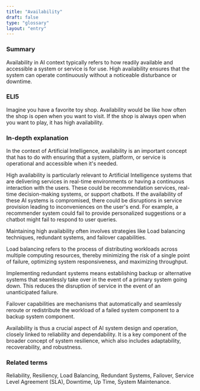```yaml
---
title: "Availability"
draft: false
type: "glossary"
layout: "entry"
---
```


### Summary
Availability in AI context typically refers to how readily available and accessible a system or service is for use. High availability ensures that the system can operate continuously without a noticeable disturbance or downtime.

### ELI5
Imagine you have a favorite toy shop. Availability would be like how often the shop is open when you want to visit. If the shop is always open when you want to play, it has high availability.

### In-depth explanation
In the context of Artificial Intelligence, availability is an important concept that has to do with ensuring that a system, platform, or service is operational and accessible when it's needed. 

High availability is particularly relevant to Artificial Intelligence systems that are delivering services in real-time environments or having a continuous interaction with the users. These could be recommendation services, real-time decision-making systems, or support chatbots. If the availability of these AI systems is compromised, there could be disruptions in service provision leading to inconveniences on the user's end. For example, a recommender system could fail to provide personalized suggestions or a chatbot might fail to respond to user queries.

Maintaining high availability often involves strategies like Load balancing techniques, redundant systems, and failover capabilities. 

Load balancing refers to the process of distributing workloads across multiple computing resources, thereby minimizing the risk of a single point of failure, optimizing system responsiveness, and maximizing throughput. 

Implementing redundant systems means establishing backup or alternative systems that seamlessly take over in the event of a primary system going down. This reduces the disruption of service in the event of an unanticipated failure.

Failover capabilities are mechanisms that automatically and seamlessly reroute or redistribute the workload of a failed system component to a backup system component.

Availability is thus a crucial aspect of AI system design and operation, closely linked to reliability and dependability. It is a key component of the broader concept of system resilience, which also includes adaptability, recoverability, and robustness. 

### Related terms
Reliability, Resiliency, Load Balancing, Redundant Systems, Failover, Service Level Agreement (SLA), Downtime, Up Time, System Maintenance.
